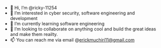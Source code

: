 - 👋 Hi, I’m @ricky-11254
- 👀 I’m interested in cyber security, software engineering and development
- 🌱 I’m currently learning software engineering
- 💞️ I’m looking to collaborate on anything cool and build the great ideas and make them reailty.
- 📫 You can reach me via email @erickmuchiri11@gmail.com

<!---
ricky-11254/ricky-11254 is a ✨ special ✨ repository because its `README.md` (this file) appears on your GitHub profile.
You can click the Preview link to take a look at your changes.
--->
